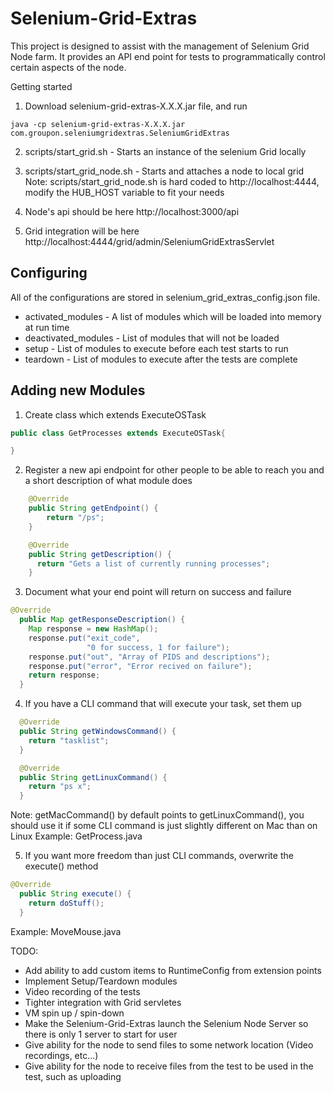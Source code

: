 Selenium-Grid-Extras
====================

This project is designed to assist with the management of Selenium Grid Node farm. It provides an API end point for tests to programmatically control certain aspects of the node.

Getting started

1. Download selenium-grid-extras-X.X.X.jar file, and run
```shell
java -cp selenium-grid-extras-X.X.X.jar com.groupon.seleniumgridextras.SeleniumGridExtras
```

2. scripts/start_grid.sh - Starts an instance of the selenium Grid locally

3. scripts/start_grid_node.sh - Starts and attaches a node to local grid
Note: scripts/start_grid_node.sh is hard coded to http://localhost:4444, modify the HUB_HOST variable to fit your needs

4. Node's api should be here http://localhost:3000/api

5. Grid integration will be here http://localhost:4444/grid/admin/SeleniumGridExtrasServlet


Configuring
-----------

All of the configurations are stored in selenium_grid_extras_config.json file.

* activated_modules - A list of modules which will be loaded into memory at run time
* deactivated_modules - List of modules that will not be loaded
* setup - List of modules to execute before each test starts to run
* teardown - List of modules to execute after the tests are complete


Adding new Modules
------------------
1. Create class which extends ExecuteOSTask

```java
public class GetProcesses extends ExecuteOSTask{

}
```

2. Register a new api endpoint for other people to be able to reach you and a short description of what module does
```java
    @Override
    public String getEndpoint() {
        return "/ps";
    }

    @Override
    public String getDescription() {
      return "Gets a list of currently running processes";
    }
```

3. Document what your end point will return on success and failure
```java
@Override
  public Map getResponseDescription() {
    Map response = new HashMap();
    response.put("exit_code",
                 "0 for success, 1 for failure");
    response.put("out", "Array of PIDS and descriptions");
    response.put("error", "Error recived on failure");
    return response;
  }
```

4. If you have a CLI command that will execute your task, set them up
```java
  @Override
  public String getWindowsCommand() {
    return "tasklist";
  }

  @Override
  public String getLinuxCommand() {
    return "ps x";
  }
```
Note: getMacCommand() by default points to getLinuxCommand(), you should use it if some CLI command is just slightly different on Mac than on Linux
Example: GetProcess.java


5. If you want more freedom than just CLI commands, overwrite the execute() method
```java
@Override
  public String execute() {
    return doStuff();
  }
```
Example: MoveMouse.java



TODO:
* Add ability to add custom items to RuntimeConfig from extension points
* Implement Setup/Teardown modules
* Video recording of the tests
* Tighter integration with Grid servletes
* VM spin up / spin-down
* Make the Selenium-Grid-Extras launch the Selenium Node Server so there is only 1 server to start for user
* Give ability for the node to send files to some network location (Video recordings, etc...)
* Give ability for the node to receive files from the test to be used in the test, such as uploading



